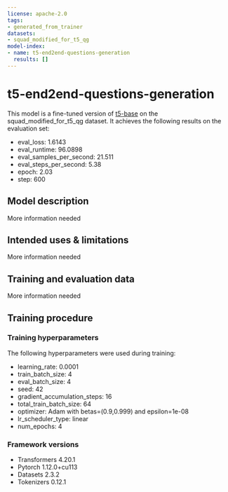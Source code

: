 ```yaml
---
license: apache-2.0
tags:
- generated_from_trainer
datasets:
- squad_modified_for_t5_qg
model-index:
- name: t5-end2end-questions-generation
  results: []
---
```


<!-- This model card has been generated automatically according to the information the Trainer had access to. You
should probably proofread and complete it, then remove this comment. -->

# t5-end2end-questions-generation

This model is a fine-tuned version of [t5-base](https://huggingface.co/t5-base) on the squad_modified_for_t5_qg dataset.
It achieves the following results on the evaluation set:
- eval_loss: 1.6143
- eval_runtime: 96.0898
- eval_samples_per_second: 21.511
- eval_steps_per_second: 5.38
- epoch: 2.03
- step: 600

## Model description

More information needed

## Intended uses & limitations

More information needed

## Training and evaluation data

More information needed

## Training procedure

### Training hyperparameters

The following hyperparameters were used during training:
- learning_rate: 0.0001
- train_batch_size: 4
- eval_batch_size: 4
- seed: 42
- gradient_accumulation_steps: 16
- total_train_batch_size: 64
- optimizer: Adam with betas=(0.9,0.999) and epsilon=1e-08
- lr_scheduler_type: linear
- num_epochs: 4

### Framework versions

- Transformers 4.20.1
- Pytorch 1.12.0+cu113
- Datasets 2.3.2
- Tokenizers 0.12.1
